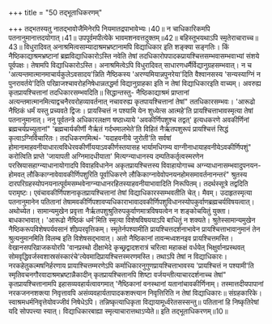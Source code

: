 +++
title = "50 तद्भूताधिकरणम्"

+++
तद्भतस्यतु नातद्भावोजैमिनेरपि नियमातद्रपाभावेभ्यः।40॥ न चाधिकारिकमपि पतनानुमानात्तदयोगात्।41॥ उपपूर्वमपीत्येके भावमशनवत्तदुक्तम्॥42॥ बहिस्तूभयथाऽपि स्म़ृतेराचाराच्च॥43॥ विधुरादिवत् अनाश्रमित्वसाम्यादाश्रमभ्रष्टानामपि विद्याधिकार इति शङ्क्या सङ्गतिः। किं नैष्ठिकाद्याश्रमभ्रष्टानां ब्रह्मविद्याधिकारोऽस्ति नवेति तेषां तदधिकारोपपादकप्रायश्चित्तसम्भवासम्भवाभ्यां संशये पूर्वपक्षः। तेषामपि विद्याधिकारोऽस्ति। अनाश्रमित्वेऽपि विधुरादिवत् साधारणधर्मैर्विद्यानुग्रहसम्भवात्। न च 'अत्यन्तमात्मानमाचार्यकुलेऽवसादय'न्निति नैष्ठिकस्य 'अरण्यमियान्नपुनरेया'दिति वैश्वानसस्य 'सन्यस्याग्निं न पुनरावर्तये'दिति परिव्राजश्चावरोहनिषेधान्नतद्धर्मा विद्यानुग्राहका इति न तेषां विद्याधिकारइति वाच्यम्। अवरुह्य कृतप्रायश्चित्तानां तदधिकारसम्भवदिति॥ सिद्धान्तस्तु- नैष्ठिकाद्याश्रमं प्राप्तानां अत्यन्तमात्मानमित्याद्वचनैरवरोहव्यावर्तनात् नचावरुह्य कृतपायश्चित्तानां तेषां" ततधिकारसम्भवः। 'आरूढो नैष्ठिकं धर्मं यस्तु प्रच्यवते द्विजः। प्रायस्चित्तं न पश्यामि येन शुध्येत्स आत्महे'ति प्रायश्चित्ताभावस्मृत्या तेषां पतनानुमानात्। ननु पूर्वतन्त्रे अधिकारलक्षण षष्ठाध्याये 'अवकीर्णिपशुश्च तद्वत्' इत्यधकरणे अवकीर्णिनां ब्रह्मचर्यप्रच्युतानां" 'ब्रह्मचार्यकीर्णी नैर्ऋतं गर्दभमालभेते'ति विहितं नैर्ऋतपशुरूपं प्रायश्चित्तं सिद्धं कृत्वाऽग्निर्विचारितः। तदधिकरणमित्थं- 'यदाहवनीये जुरोती'ति सर्वषां होमानामाहवनीयाधारत्वविधेरवकीर्णीययाऽवकीर्णस्तयासह भार्यामधिगम्य वाग्नीनाधायाहवनीयेऽवकीर्णिपशुं" करोत्विति प्राप्ते 'जायापती अग्निमादधीयाता' मित्यग्न्याधानस्य दम्पतिकर्तृत्वस्मरणेन परस्रियासहाग्न्याधानायोगादपि विवाहविधानेन अकृतप्रायश्चित्तस्य विवाहायोगाच्च अग्न्याधानासम्भवादुपनयन- होमवत् लौकिकाग्नावेवावकीर्णिपशुरिति पूर्वाधिकरणे लौकिकाग्नावेवोपनयनहोमसमावर्तनानन्तरं" श्रुतस्य दारपरिग्रहस्योपनयनात्पूर्वमसम्भवेनाग्न्याधानरहितस्याहवनीयाभावादिति निरूपितम्। तदर्थस्सूत्रे तद्वदिति परामृष्टः। एवंचावकीर्णिपशनाकृतप्रायश्चित्तानां तेषां विद्याधिकारस्सम्भवतीति चेत्। मैवम्। उदाहृतस्मृत्या पतनानुमानेन पतितानां तेषामवकीर्णिपशावप्यधिकाराभावादवकीर्णिपशुविधानस्योपकुर्वाणब्रह्मचर्यविषयत्वात्। अथोच्येत। सामान्यमुखेन प्रवृत्ता नैर्ऋतपशुश्रुतिरुपकुर्वाणमात्रविषयत्वेन न शङ्कोचयितुं युक्ता। बाधकाभावात्। 'आरूढो नैष्ठिकं धर्म'मिति स्मृत्या विशेषविषययाऽपि बाधितुं न शक्यते। श्रुतेस्सामान्यमुखेन नैष्ठिकरूपविशेषपर्यवसानं शीघ्र्परवृत्तिकम्। स्मृतेर्नपश्यामीति प्रायश्चित्तदर्शनाभावेन प्रायश्चित्ताभावानुमानं तेन श्रुत्यनुमानमिति विलम्ब इति विशेषसद्भावात्। अतो नैष्ठिकानां तावन्मध्वशनइव प्रायश्चित्तमस्ति। वेखानसपरिव्राजकयोरपि 'वानप्रस्थो दीक्षाभेदे कृच्छ्रद्वादशरात्रं चरित्वा महाकक्षं वर्धयेत् भिक्षुर्वानप्रस्थवत् सोमवृद्धिवर्जस्वशास्रसंस्कारंचे'त्येवमादिप्रायश्चित्तस्मरणमस्ति। तथाऽपि तेषां न विद्याधिकारः। नरकहेतुकल्मषनिर्हरणाय प्रायाश्चित्तम्मरणेऽपि कर्माधिकारनुगुणप्रायश्चित्ताभावस्य 'प्रायश्चित्तं न पश्यामी'ति स्मृतिवचनगौरवादाश्रमभ्रष्टान्नैकादीन् कृतप्रायश्चित्तानपि शिष्टा वर्जयन्तीत्याचारदर्शनाच्च तेषां" कृतप्रायश्चित्तानामपि इहासव्यवहार्यत्वावगमात् 'नैष्ठिकानां वनस्थानां यतानांचावकीर्णिनाम्। तस्मात्तदीयपापानां नरकजननशक्त्या निवृत्तावपि असंव्यवहार्यतापादकशक्त्त्यान निवृत्तिरिति न तेषां विद्याधिकारः॥ संग्रहकारिके। स्वाश्रमधर्मनिवृत्तेयोवज्जीवं निषेधेऽपि। तन्निष्कृत्याधिकृता विद्यायामूर्ध्वरेतसस्सन्तु॥ पतितानां हि निष्कृतिरेषां यदि सोपपत्त्या स्यात्। विद्याधिकारबाह्या स्मृत्याचारात्तथाऽप्येते॥ इति तद्भूताधिकरणम्॥10॥